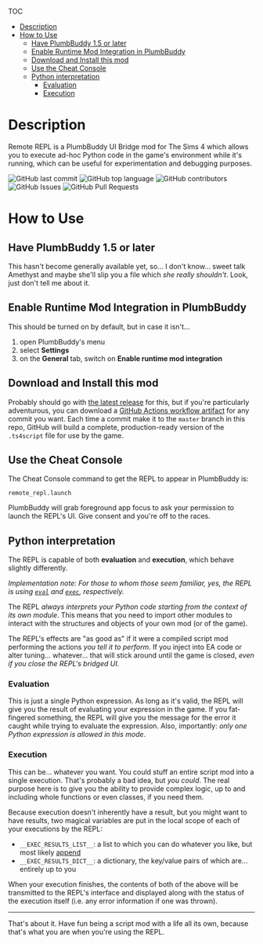 TOC
- [Description](#description)
- [How to Use](#how-to-use)
  - [Have PlumbBuddy 1.5 or later](#have-plumbbuddy-15-or-later)
  - [Enable Runtime Mod Integration in PlumbBuddy](#enable-runtime-mod-integration-in-plumbbuddy)
  - [Download and Install this mod](#download-and-install-this-mod)
  - [Use the Cheat Console](#use-the-cheat-console)
  - [Python interpretation](#python-interpretation)
    - [Evaluation](#evaluation)
    - [Execution](#execution)

# Description

Remote REPL is a PlumbBuddy UI Bridge mod for The Sims 4 which allows you to execute ad-hoc Python code in the game's environment while it's running, which can be useful for experimentation and debugging purposes.

<!-- ![GitHub Release Date](https://img.shields.io/github/release-date/BigBadBleuCheese/TS4-Remote-REPL) -->
![GitHub last commit](https://img.shields.io/github/last-commit/BigBadBleuCheese/TS4-Remote-REPL)
![GitHub top language](https://img.shields.io/github/languages/top/BigBadBleuCheese/TS4-Remote-Repl)
![GitHub contributors](https://img.shields.io/github/contributors/BigBadBleuCheese/TS4-Remote-REPL)
![GitHub Issues](https://img.shields.io/github/issues/BigBadBleuCheese/TS4-Remote-REPL)
![GitHub Pull Requests](https://img.shields.io/github/issues-pr/BigBadBleuCheese/TS4-Remote-REPL)

# How to Use

## Have PlumbBuddy 1.5 or later
This hasn't become generally available yet, so... I don't know... sweet talk Amethyst and maybe she'll slip you a file which *she really shouldn't*.
Look, just don't tell me about it.

## Enable Runtime Mod Integration in PlumbBuddy
This should be turned on by default, but in case it isn't...
1. open PlumbBuddy's menu
2. select **Settings**
3. on the **General** tab, switch on **Enable runtime mod integration**

## Download and Install this mod
Probably should go with [the latest release](releases) for this, but if you're particularly adventurous, you can download a [GitHub Actions workflow artifact](actions) for any commit you want.
Each time a commit make it to the `master` branch in this repo, GitHub will build a complete, production-ready version of the `.ts4script` file for use by the game.

## Use the Cheat Console
The Cheat Console command to get the REPL to appear in PlumbBuddy is:
```
remote_repl.launch
```
PlumbBuddy will grab foreground app focus to ask your permission to launch the REPL's UI.
Give consent and you're off to the races.

## Python interpretation
The REPL is capable of both **evaluation** and **execution**, which behave slightly differently.

*Implementation note: For those to whom those seem familiar, yes, the REPL is using [`eval`](https://docs.python.org/3.7/library/functions.html#eval) and [`exec`](https://docs.python.org/3.7/library/functions.html#exec), respectively.*

The REPL *always interprets your Python code starting from the context of its own module*.
This means that you need to import other modules to interact with the structures and objects of your own mod (or of the game).

The REPL's effects are "as good as" if it were a compiled script mod performing the actions *you tell it to perform*.
If you inject into EA code or alter tuning... whatever... that will stick around until the game is closed, *even if you close the REPL's bridged UI*.

### Evaluation
This is just a single Python expression.
As long as it's valid, the REPL will give you the result of evaluating your expression in the game.
If you fat-fingered something, the REPL will give you the message for the error it caught while trying to evaluate the expression.
Also, importantly: *only one Python expression is allowed in this mode*.

### Execution
This can be... whatever you want.
You could stuff an entire script mod into a single execution.
That's probably a bad idea, but *you could*.
The real purpose here is to give you the ability to provide complex logic, up to and including whole functions or even classes, if you need them.

Because execution doesn't inherently have a result, but you might want to have results, two magical variables are put in the local scope of each of your executions by the REPL:
* `__EXEC_RESULTS_LIST__`: a list to which you can do whatever you like, but most likely [append](https://docs.python.org/3.7/tutorial/datastructures.html?highlight=append)
* `__EXEC_RESULTS_DICT__`: a dictionary, the key/value pairs of which are... entirely up to you

When your execution finishes, the contents of both of the above will be transmitted to the REPL's interface and displayed along with the status of the execution itself (i.e. any error information if one was thrown).

---

That's about it.
Have fun being a script mod with a life all its own, because that's what you are when you're using the REPL.